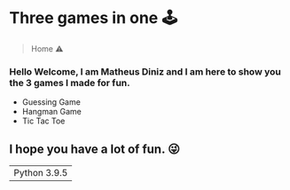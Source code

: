 <h1>Three games in one 🕹️</h1>
 
> Home ⚠️

### Hello Welcome, I am Matheus Diniz and I am here to show you the 3 games I made for fun.

+ Guessing Game
+ Hangman Game
+ Tic Tac Toe


<table>
    <tr>
        <td>Python 3.9.5</td>


## I hope you have a lot of fun. 😜


